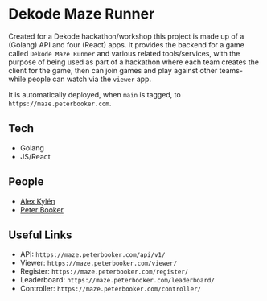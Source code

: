 # Dekode Maze Runner

Created for a Dekode hackathon/workshop this project is made up of a (Golang) API and four (React) apps. It provides the backend for a game called `Dekode Maze Runner` and various related tools/services, with the purpose of being used as part of a hackathon where each team creates the client for the game, then can join games and play against other teams- while people can watch via the `viewer` app.

It is automatically deployed, when `main` is tagged, to `https://maze.peterbooker.com`.

## Tech

 * Golang
 * JS/React

## People

 * [Alex Kylén](mailto:alex@dekode.no)
 * [Peter Booker](mailto:peter@dekode.no)

## Useful Links

 * API: `https://maze.peterbooker.com/api/v1/`
 * Viewer: `https://maze.peterbooker.com/viewer/`
 * Register: `https://maze.peterbooker.com/register/`
 * Leaderboard: `https://maze.peterbooker.com/leaderboard/`
 * Controller: `https://maze.peterbooker.com/controller/`
